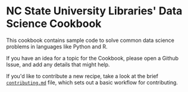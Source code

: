 # NC State University Libraries' Data Science Cookbook

This cookbook contains sample code to solve common data science problems in languages like Python and R. 

If you have an idea for a topic for the Cookbook, please open a Github Issue, and add any details that might help. 

If you'd like to contribute a new recipe, take a look at the brief [`contributing.md`](https://github.com/NCSU-Libraries/data-science-cookbook/blob/main/contributing.md) file, which sets out a basic workflow for contributing.
